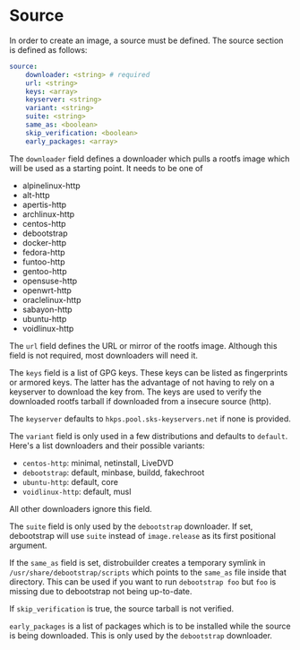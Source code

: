 # Source

In order to create an image, a source must be defined.
The source section is defined as follows:

```yaml
source:
    downloader: <string> # required
    url: <string>
    keys: <array>
    keyserver: <string>
    variant: <string>
    suite: <string>
    same_as: <boolean>
    skip_verification: <boolean>
    early_packages: <array>
```

The `downloader` field defines a downloader which pulls a rootfs image which will be used as a starting point.
It needs to be one of

* alpinelinux-http
* alt-http
* apertis-http
* archlinux-http
* centos-http
* debootstrap
* docker-http
* fedora-http
* funtoo-http
* gentoo-http
* opensuse-http
* openwrt-http
* oraclelinux-http
* sabayon-http
* ubuntu-http
* voidlinux-http

The `url` field defines the URL or mirror of the rootfs image.
Although this field is not required, most downloaders will need it.

The `keys` field is a list of GPG keys.
These keys can be listed as fingerprints or armored keys.
The latter has the advantage of not having to rely on a keyserver to download the key from.
The keys are used to verify the downloaded rootfs tarball if downloaded from a insecure source (http).

The `keyserver` defaults to `hkps.pool.sks-keyservers.net` if none is provided.

The `variant` field is only used in a few distributions and defaults to `default`.
Here's a list downloaders and their possible variants:

* `centos-http`: minimal, netinstall, LiveDVD
* `debootstrap`: default, minbase, buildd, fakechroot
* `ubuntu-http`: default, core
* `voidlinux-http`: default, musl

All other downloaders ignore this field.

The `suite` field is only used by the `debootstrap` downloader.
If set, debootstrap will use `suite` instead of `image.release` as its first positional argument.

If the `same_as` field is set, distrobuilder creates a temporary symlink in `/usr/share/debootstrap/scripts` which points to the `same_as` file inside that directory.
This can be used if you want to run `debootstrap foo` but `foo` is missing due to debootstrap not being up-to-date.

If `skip_verification` is true, the source tarball is not verified.

`early_packages` is a list of packages which is to be installed while the source is being downloaded.
This is only used by the `debootstrap` downloader.
